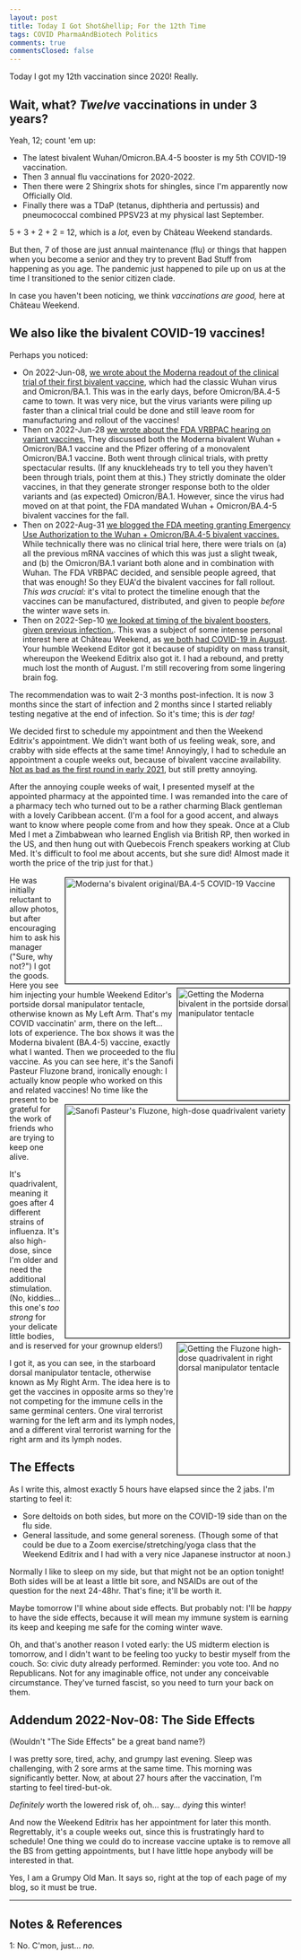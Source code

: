```yaml
---
layout: post
title: Today I Got Shot&hellip; For the 12th Time
tags: COVID PharmaAndBiotech Politics
comments: true
commentsClosed: false
---
```


Today I got my 12th vaccination since 2020!  Really.  


## Wait, what?  _Twelve_ vaccinations in under 3 years?  

Yeah, 12; count 'em up:  
- The latest bivalent Wuhan/Omicron.BA.4-5 booster is my 5th COVID-19 vaccination.  
- Then 3 annual flu vaccinations for 2020-2022.  
- Then there were 2 Shingrix shots for shingles, since I'm apparently now Officially Old.  
- Finally there was a TDaP (tetanus, diphtheria and pertussis) and pneumococcal combined
  PPSV23 at my physical last September.  

5 + 3 + 2 + 2 = 12, which is a _lot,_ even by Ch&acirc;teau Weekend standards.  

But then, 7 of those are just annual maintenance (flu) or things that happen when you
become a senior and they try to prevent Bad Stuff from happening as you age.  The pandemic
just happened to pile up on us at the time I transitioned to the senior citizen clade.  

In case you haven't been noticing, we think _vaccinations are good,_ here at Ch&acirc;teau Weekend.  


## We also like the bivalent COVID-19 vaccines!  

Perhaps you noticed:  
- On 2022-Jun-08,
  [we wrote about the Moderna readout of the clinical trial of their first bivalent vaccine](https://www.someweekendreading.blog/moderna-omicron/),
  which had the classic Wuhan virus and Omicron/BA.1.  This was in the early days, before
  Omicron/BA.4-5 came to town.  It was very nice, but the virus variants were piling up
  faster than a clinical trial could be done and still leave room for manufacturing and
  rollout of the vaccines!  
- Then on 2022-Jun-28 [we wrote about the FDA VRBPAC hearing on variant vaccines.](https://www.someweekendreading.blog/fda-vrbpac-variant-boosters/)
  They discussed both the Moderna bivalent Wuhan + Omicron/BA.1 vaccine and the Pfizer
  offering of a monovalent Omicron/BA.1 vaccine.  Both went through clinical trials, with
  pretty spectacular results.  (If any knuckleheads try to tell you they haven't been
  through trials, point them at this.)  They strictly dominate the older vaccines, in that they
  generate stronger response both to the older variants and (as expected) Omicron/BA.1.
  However, since the virus had moved on at that point, the FDA mandated Wuhan +
  Omicron/BA.4-5 bivalent vaccines for the fall.  
- Then on 2022-Aug-31
  [we blogged the FDA meeting granting Emergency Use Authorization to the Wuhan + Omicron/BA.4-5 bivalent vaccines.](https://www.someweekendreading.blog/fda-bivalent-omicron-eua/)
  While technically there was no clinical trial here, there were trials on (a) all the
  previous mRNA vaccines of which this was just a slight tweak, and (b) the Omicron/BA.1
  variant both alone and in combination with Wuhan.  The FDA VRBPAC decided, and sensible
  people agreed, that that was enough!  So they EUA'd the bivalent vaccines for fall
  rollout.  _This was crucial:_ it's vital to protect the timeline enough that the
  vaccines can be manufactured, distributed, and given to people _before_ the winter wave
  sets in.  
- Then on 2022-Sep-10 [we looked at timing of the bivalent boosters, given previous infection.](https://www.someweekendreading.blog/timing-bivalent-boosters/).
  This was a subject of some intense personal interest here at Ch&acirc;teau Weekend, as
  [we both had COVID-19 in August](https://www.someweekendreading.blog/covid-index-post/).
  Your humble Weekend Editor got it because of stupidity on mass transit, whereupon the
  Weekend Editrix also got it.  I had a rebound, and pretty much lost the month of
  August.  I'm still recovering from some lingering brain fog.  
  
The recommendation was to wait 2-3 months post-infection.  It is now 3 months since the
start of infection and 2 months since I started reliably testing negative at the end of
infection.  So it's time; this is _der tag!_  

We decided first to schedule my appointment and then the Weekend Editrix's appointment.
We didn't want both of us feeling weak, sore, and crabby with side effects at the same 
time!  Annoyingly, I had to schedule an appointment a couple weeks out, because of
bivalent vaccine availability.  [Not as bad as the first round in early 2021](https://www.someweekendreading.blog/today-i-got-shot/),
but still pretty annoying.  

After the annoying couple weeks of wait, I presented myself at the appointed pharmacy at the
appointed time.  I was remanded into the care of a pharmacy tech who turned out to be a
rather charming Black gentleman with a lovely Caribbean accent.  (I'm a fool for a good
accent, and always want to know where people come from and how they speak.  Once at a Club
Med I met a Zimbabwean who learned English via British RP, then worked in the US, and then
hung out with Quebecois French speakers working at Club Med.  It's difficult to fool me
about accents, but she sure did!  Almost made it worth the price of the trip just for
that.)  

<img src="{{ site.baseurl }}/images/2022-11-07-today-i-got-shot-10th-time-vax-1.jpg" width="400" height="189" alt="Moderna's bivalent original/BA.4-5 COVID-19 Vaccine" title="Moderna's bivalent original/BA.4-5 COVID-19 Vaccine" style="float: right; margin: 3px 3px 3px 3px; border: 1px solid #000000;">
<img src="{{ site.baseurl }}/images/2022-11-07-today-i-got-shot-10th-time-vax-1a.jpg" width="200" height="200" alt="Getting the Moderna bivalent in the portside dorsal manipulator tentacle" title="Getting the Moderna bivalent in the portside dorsal manipulator tentacle" style="float: right; margin: 3px 3px 3px 3px; border: 1px solid #000000;">
He was initially reluctant to allow photos, but after encouraging him to ask his manager
("Sure, why not?") I got the goods.  Here you see him injecting your humble Weekend
Editor's portside dorsal manipulator tentacle, otherwise known as My Left Arm.  That's my
COVID vaccinatin' arm, there on the left&hellip; lots of experience.  The box shows it was
the Moderna bivalent (BA.4-5) vaccine, exactly what I wanted.  

<img src="{{ site.baseurl }}/images/2022-11-07-today-i-got-shot-10th-time-vax-2.jpg" width="400" height="416" alt="Sanofi Pasteur's Fluzone, high-dose quadrivalent variety" title="Sanofi Pasteur's Fluzone, high-dose quadrivalent variety" style="float: right; margin: 3px 3px 3px 3px; border: 1px solid #000000;">
<img src="{{ site.baseurl }}/images/2022-11-07-today-i-got-shot-10th-time-vax-2a.jpg" width="200" height="236" alt="Getting the Fluzone high-dose quadrivalent in right dorsal manipulator tentacle" title="Getting the Fluzone high-dose quadrivalent in right dorsal manipulator tentacle" style="float: right; margin: 3px 3px 3px 3px; border: 1px solid #000000;">
Then we proceeded to the flu vaccine.  As you can see here, it's the Sanofi Pasteur
Fluzone brand, ironically enough: I actually know people who worked on this and related
vaccines!  No time like the present to be grateful for the work of friends who are trying
to keep one alive.  

It's quadrivalent, meaning it goes after 4 different strains of influenza.  It's also
high-dose, since I'm older and need the additional stimulation.  (No, kiddies&hellip; this
one's _too strong_ for your delicate little bodies, and is reserved for your grownup elders!)  

I got it, as you can see, in the starboard dorsal manipulator tentacle, otherwise known as
My Right Arm.  The idea here is to get the vaccines in opposite arms so they're not
competing for the immune cells in the same germinal centers.  One viral terrorist warning
for the left arm and its lymph nodes, and a different viral terrorist warning for the
right arm and its lymph nodes.  


## The Effects  

As I write this, almost exactly 5 hours have elapsed since the 2 jabs.  I'm starting to
feel it:  
- Sore deltoids on both sides, but more on the COVID-19 side than on the flu side.  
- General lassitude, and some general soreness.  (Though some of that could be due to a
  Zoom exercise/stretching/yoga class that the Weekend Editrix and I had with a very nice
  Japanese instructor at noon.)  
  
Normally I like to sleep on my side, but that might not be an option tonight!  Both sides
will be at least a little bit sore, and NSAIDs are out of the question for the next
24-48hr.  That's fine; it'll be worth it.  

Maybe tomorrow I'll whine about side effects.  But probably not: I'll be _happy_ to have
the side effects, because it will mean my immune system is earning its keep and keeping me
safe for the coming winter wave.

Oh, and that's another reason I voted early: the US midterm election is tomorrow, and I
didn't want to be feeling too yucky to bestir myself from the couch.  So: civic duty
already performed.  Reminder: you vote too. And no Republicans. Not for any imaginable
office, not under any conceivable circumstance.  They've turned fascist, so you need to
turn your back on them.  


## Addendum 2022-Nov-08: The Side Effects  

(Wouldn't "The Side Effects" be a great band name?)  

I was pretty sore, tired, achy, and grumpy last evening.  Sleep was challenging, with 2
sore arms at the same time.  This morning was significantly better.  Now, at about 27
hours after the vaccination, I'm starting to feel tired-but-ok.  

_Definitely_ worth the lowered risk of, oh&hellip; say&hellip; _dying_ this winter!  

And now the Weekend Editrix has her appointment for later this month.  Regrettably, it's a
couple weeks out, since this is frustratingly hard to schedule!  One thing we could do to
increase vaccine uptake is to remove all the BS from getting appointments, but I have
little hope anybody will be interested in that.  

Yes, I am a Grumpy Old Man.  It says so, right at the top of each page of my blog, so it
must be true.  

---

## Notes &amp; References  

<!--
<sup id="fn1a">[[1]](#fn1)</sup>

<a id="fn1">1</a>: ***, ["***"](***), *** [↩](#fn1a)  

<a href="{{ site.baseurl }}/images/***">
  <img src="{{ site.baseurl }}/images/***" width="400" height="***" alt="***" title="***" style="float: right; margin: 3px 3px 3px 3px; border: 1px solid #000000;">
</a>

<iframe width="400" height="224" src="***" allow="accelerometer; encrypted-media; gyroscope; picture-in-picture" allowfullscreen style="float: right; margin: 3px 3px 3px 3px; border: 1px solid #000000;"></iframe>
-->

<a id="fn1">1</a>: No.  C'mon, just&hellip; _no._  
